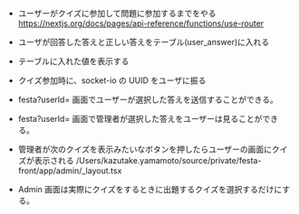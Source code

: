 - ユーザーがクイズに参加して問題に参加するまでをやる
  https://nextjs.org/docs/pages/api-reference/functions/use-router
- ユーザが回答した答えと正しい答えをテーブル(user_answer)に入れる
- テーブルに入れた値を表示する
- クイズ参加時に、socket-io の UUID をユーザに振る
- festa?userId= 画面でユーザーが選択した答えを送信することができる。
- festa?userId= 画面で管理者が選択した答えをユーザーは見ることができる。

- 管理者が次のクイズを表示みたいなボタンを押したらユーザーの画面にクイズが表示される
  /Users/kazutake.yamamoto/source/private/festa-front/app/admin/\_layout.tsx
- Admin 画面は実際にクイズをするときに出題するクイズを選択するだけにする。

